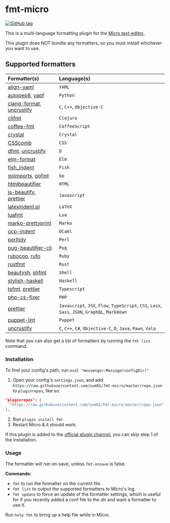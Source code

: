 # fmt-micro

[![GitHub tag](https://img.shields.io/github/tag/sum01/fmt-micro.svg)](https://github.com/sum01/fmt-micro/releases)

This is a multi-language formatting plugin for the
[Micro text-editor.](https://github.com/zyedidia/micro)

This plugin does NOT bundle any formatters, so you must install whichever you
want to use.

## Supported formatters

| Formatter(s)                 | Language(s)                                                                                     |
| :--------------------------- | :---------------------------------------------------------------------------------------------- |
| [align-yaml]                 | `YAML`                                                                                          |
| [autopep8], [yapf]           | `Python`                                                                                        |
| [clang-format], [uncrustify] | `C`, `C++`, `Objective-C`                                                                       |
| [cljfmt]                     | `Clojure`                                                                                       |
| [coffee-fmt]                 | `CoffeeScript`                                                                                  |
| [crystal]                    | `Crystal`                                                                                       |
| [CSScomb]                    | `CSS`                                                                                           |
| [dfmt], [uncrustify]         | `D`                                                                                             |
| [elm-format]                 | `Elm`                                                                                           |
| [fish_indent]                | `Fish`                                                                                          |
| [goimports], [gofmt]         | `Go`                                                                                            |
| [htmlbeautifier]             | `HTML`                                                                                          |
| [js-beautify], [prettier]    | `Javascript`                                                                                    |
| [latexindent.pl]             | `LaTeX`                                                                                         |
| [luafmt]                     | `Lua`                                                                                           |
| [marko-prettyprint]          | `Marko`                                                                                         |
| [ocp-indent]                 | `OCaml`                                                                                         |
| [perltidy]                   | `Perl`                                                                                          |
| [pug-beautifier-cli]         | `Pug`                                                                                           |
| [rubocop], [rufo]            | `Ruby`                                                                                          |
| [rustfmt]                    | `Rust`                                                                                          |
| [beautysh], [shfmt]          | `Shell`                                                                                         |
| [stylish-haskell]            | `Haskell`                                                                                       |
| [tsfmt], [prettier]          | `Typescript`                                                                                    |
| [php-cs-fixer]               | `PHP`                                                                                           |
| [prettier]                   | `Javascript`, `JSX`, `Flow`, `TypeScript`, `CSS`, `Less`, `Sass`, `JSON`, `GraphQL`, `Markdown` |
| [puppet-lint]                | `Puppet`                                                                                        |
| [uncrustify]                 | `C`, `C++`, `C#`, `Objective-C`, `D`, `Java`, `Pawn`, `Vala`                                    |

Note that you can also get a list of formatters by running the `fmt list`
command.

### Installation

To find your config's path, run `eval "messenger:Message(configDir)"`

1. Open your config's `settings.json`, and add
   `https://raw.githubusercontent.com/sum01/fmt-micro/master/repo.json` to
   `pluginrepos`, like so:

```json
"pluginrepos": [
  "https://raw.githubusercontent.com/sum01/fmt-micro/master/repo.json"
],
```

2. Run `plugin install fmt`
3. Restart Micro & it should work.

If this plugin is added to the
[official plugin channel](https://github.com/micro-editor/plugin-channel), you
can skip step 1 of the installation.

### Usage

The formatter will run on-save, unless `fmt-onsave` is false.

**Commands:**

* `fmt` to run the formatter on the current file.
* `fmt list` to output the supported formatters to Micro's log.
* `fmt update` to force an update of the formatter settings, which is useful for
  if you recently added a conf file to the dir and want a formatter to use it.

Run `help fmt` to bring up a help file while in Micro.

<!-- Table links to make the table easier to read in source -->

[align-yaml]: https://github.com/jonschlinkert/align-yaml
[autopep8]: https://github.com/hhatto/autopep8
[beautysh]: https://github.com/bemeurer/beautysh
[clang-format]: https://clang.llvm.org/docs/ClangFormat.html
[cljfmt]: https://github.com/snoe/node-cljfmt
[coffee-fmt]: https://github.com/sterpe/coffee-fmt
[crystal]: https://github.com/crystal-lang/crystal
[csscomb]: https://github.com/csscomb/csscomb.js
[dfmt]: https://github.com/dlang-community/dfmt
[elm-format]: https://github.com/avh4/elm-format
[fish_indent]: https://fishshell.com/docs/current/commands.html#fish_indent
[gofmt]: https://golang.org/cmd/gofmt/
[goimports]: https://godoc.org/golang.org/x/tools/cmd/goimports
[htmlbeautifier]: https://github.com/threedaymonk/htmlbeautifier
[js-beautify]: https://github.com/beautify-web/js-beautify
[latexindent.pl]: https://github.com/cmhughes/latexindent.pl
[luafmt]: https://github.com/trixnz/lua-fmt
[marko-prettyprint]: https://github.com/marko-js/marko-prettyprint
[ocp-indent]: https://www.typerex.org/ocp-indent.html
[perltidy]: http://perltidy.sourceforge.net/
[pug-beautifier-cli]: https://github.com/lgaticaq/pug-beautifier-cli
[rubocop]: https://github.com/bbatsov/rubocop
[rufo]: https://github.com/ruby-formatter/rufo
[rustfmt]: https://github.com/rust-lang-nursery/rustfmt
[shfmt]: https://github.com/mvdan/sh
[stylish-haskell]: https://github.com/jaspervdj/stylish-haskell
[tsfmt]: https://github.com/vvakame/typescript-formatter
[php-cs-fixer]: https://github.com/friendsofphp/PHP-CS-Fixer
[prettier]: https://github.com/prettier/prettier
[puppet-lint]: http://puppet-lint.com/
[uncrustify]: https://github.com/uncrustify/uncrustify
[yapf]: https://github.com/google/yapf
